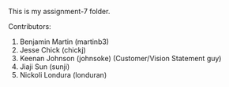 This is my assignment-7 folder.

Contributors:

1. Benjamin Martin (martinb3)
2. Jesse Chick     (chickj)
3. Keenan Johnson  (johnsoke) (Customer/Vision Statement guy)
4. Jiaji Sun       (sunji)
5. Nickoli Londura (londuran)

